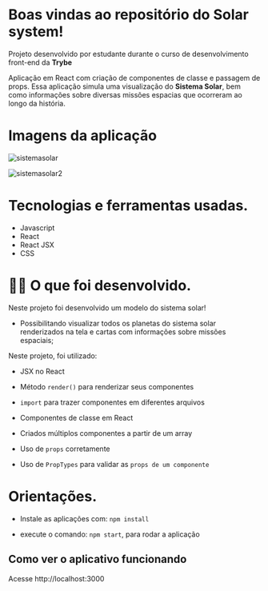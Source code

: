 # Boas vindas ao repositório do Solar system!

Projeto desenvolvido por estudante durante o curso de desenvolvimento front-end da **Trybe**

Aplicação em React com criação de componentes de classe e passagem de props. Essa aplicação simula uma visualização do **Sistema Solar**, bem como informações sobre diversas missões espacias que ocorreram ao longo da história.

# Imagens da aplicação

![sistemasolar](https://user-images.githubusercontent.com/94480963/188719859-dfd63c49-91d1-4da6-8924-38c040c42624.gif)

![sistemasolar2](https://user-images.githubusercontent.com/94480963/188720054-55e99577-550f-4ee5-a981-fdd2feb991ad.gif)

# Tecnologias e ferramentas usadas.

- Javascript
- React
- React JSX
- CSS

# 👨‍💻 O que foi desenvolvido.

Neste projeto foi desenvolvido um modelo do sistema solar! 

  * Possibilitando visualizar todos os planetas do sistema solar renderizados na tela e cartas com informações sobre missões espaciais;

Neste projeto, foi utilizado:

  * JSX no React

  * Método `render()` para renderizar seus componentes

  * `import` para trazer componentes em diferentes arquivos

  * Componentes de classe em React

  * Criados múltiplos componentes a partir de um array

  * Uso de `props` corretamente

  * Uso de `PropTypes` para validar as `props de um componente`

# Orientações.

- Instale as aplicações com:  `npm install` 

- execute o comando: `npm start`, para rodar a aplicação

## Como ver o aplicativo funcionando

Acesse http://localhost:3000
